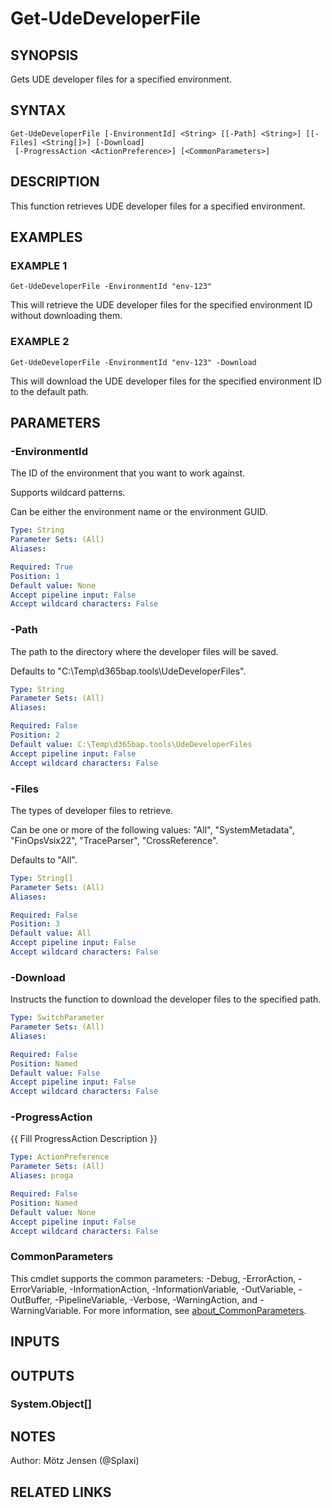 ﻿---
external help file: d365bap.tools-help.xml
Module Name: d365bap.tools
online version:
schema: 2.0.0
---

# Get-UdeDeveloperFile

## SYNOPSIS
Gets UDE developer files for a specified environment.

## SYNTAX

```
Get-UdeDeveloperFile [-EnvironmentId] <String> [[-Path] <String>] [[-Files] <String[]>] [-Download]
 [-ProgressAction <ActionPreference>] [<CommonParameters>]
```

## DESCRIPTION
This function retrieves UDE developer files for a specified environment.

## EXAMPLES

### EXAMPLE 1
```
Get-UdeDeveloperFile -EnvironmentId "env-123"
```

This will retrieve the UDE developer files for the specified environment ID without downloading them.

### EXAMPLE 2
```
Get-UdeDeveloperFile -EnvironmentId "env-123" -Download
```

This will download the UDE developer files for the specified environment ID to the default path.

## PARAMETERS

### -EnvironmentId
The ID of the environment that you want to work against.

Supports wildcard patterns.

Can be either the environment name or the environment GUID.

```yaml
Type: String
Parameter Sets: (All)
Aliases:

Required: True
Position: 1
Default value: None
Accept pipeline input: False
Accept wildcard characters: False
```

### -Path
The path to the directory where the developer files will be saved.

Defaults to "C:\Temp\d365bap.tools\UdeDeveloperFiles".

```yaml
Type: String
Parameter Sets: (All)
Aliases:

Required: False
Position: 2
Default value: C:\Temp\d365bap.tools\UdeDeveloperFiles
Accept pipeline input: False
Accept wildcard characters: False
```

### -Files
The types of developer files to retrieve.

Can be one or more of the following values: "All", "SystemMetadata", "FinOpsVsix22", "TraceParser", "CrossReference".

Defaults to "All".

```yaml
Type: String[]
Parameter Sets: (All)
Aliases:

Required: False
Position: 3
Default value: All
Accept pipeline input: False
Accept wildcard characters: False
```

### -Download
Instructs the function to download the developer files to the specified path.

```yaml
Type: SwitchParameter
Parameter Sets: (All)
Aliases:

Required: False
Position: Named
Default value: False
Accept pipeline input: False
Accept wildcard characters: False
```

### -ProgressAction
{{ Fill ProgressAction Description }}

```yaml
Type: ActionPreference
Parameter Sets: (All)
Aliases: proga

Required: False
Position: Named
Default value: None
Accept pipeline input: False
Accept wildcard characters: False
```

### CommonParameters
This cmdlet supports the common parameters: -Debug, -ErrorAction, -ErrorVariable, -InformationAction, -InformationVariable, -OutVariable, -OutBuffer, -PipelineVariable, -Verbose, -WarningAction, and -WarningVariable. For more information, see [about_CommonParameters](http://go.microsoft.com/fwlink/?LinkID=113216).

## INPUTS

## OUTPUTS

### System.Object[]
## NOTES
Author: Mötz Jensen (@Splaxi)

## RELATED LINKS

